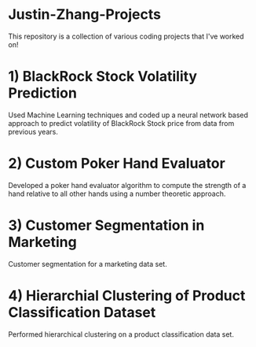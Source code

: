 # Justin-Zhang-Projects
This repository is a collection of various coding projects that I've worked on!

# 1) BlackRock Stock Volatility Prediction

Used Machine Learning techniques and coded up a neural network based approach to predict volatility of BlackRock Stock price from data from previous years.

# 2) Custom Poker Hand Evaluator

Developed a poker hand evaluator algorithm to compute the strength of a hand relative to all other hands using a number theoretic approach.

# 3) Customer Segmentation in Marketing

Customer segmentation for a marketing data set.

# 4) Hierarchial Clustering of Product Classification Dataset

Performed hierarchical clustering on a product classification data set. 
